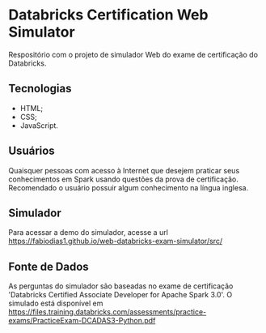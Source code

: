 # Databricks Certification Web Simulator

Respositório com o projeto de simulador Web do exame de certificação do Databricks.

## Tecnologias

- HTML;
- CSS;
- JavaScript.

## Usuários

Quaisquer pessoas com acesso à Internet que desejem praticar seus conhecimentos em Spark usando questões da prova de certificação.
Recomendado o usuário possuir algum conhecimento na língua inglesa.

## Simulador

Para acessar a demo do simulador, acesse a url https://fabiodias1.github.io/web-databricks-exam-simulator/src/

## Fonte de Dados

As perguntas do simulador são baseadas no exame de certificação 'Databricks Certified Associate Developer for Apache Spark 3.0'.
O simulado está disponível em https://files.training.databricks.com/assessments/practice-exams/PracticeExam-DCADAS3-Python.pdf
